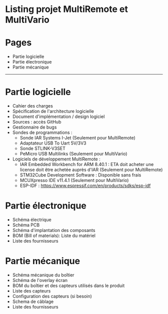 Listing projet MultiRemote et MultiVario
=============================

# Pages
- Partie logicielle
- Partie électronique
- Partie mécanique

----------------------------------

# Partie logicielle
- Cahier des charges
- Spécification de l'architecture logicielle
- Document d'implémentation / design logiciel
- Sources : accès GitHub
- Gestionnaire de bugs
- Sondes de programmations :
    - Sonde IAR Systems I-Jet (Seulement pour MultiRemote)
    - Adaptateur USB To Uart 5V/3V3
    - Sonde STLINK-V3SET
    - PeMicro USB Multilinks (Seulement pour MultiVario)
- Logiciels de développement MultiRemote :
    - IAR Embedded Workbench for ARM 8.40.1 : ETA doit acheter une license doit être achetée auprès d'IAR (Seulement pour MultiRemote)
    - STM32Cube Development Software : Disponible sans frais
    - MCUXpresso IDE v11.4.1 (Seulement pour MultiVario)
    - ESP-IDF : https://www.espressif.com/en/products/sdks/esp-idf

# Partie électronique
- Schéma électrique
- Schéma PCB
- Schéma d'implantation des composants
- BOM (Bill of materials): Liste du matériel
- Liste des fournisseurs

# Partie mécanique
- Schéma mécanique du boîtier
- Schéma de l'overlay écran
- BOM du boîtier et des capteurs utilisés dans le produit
- Liste des capteurs
- Configuration des capteurs (si besoin)
- Schema de câblage
- Liste des fournisseurs
